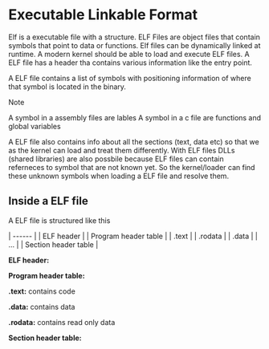 # Executable Linkable Format
Elf is a executable file with a structure. ELF Files are object files that contain symbols that point to data or functions. 
Elf files can be dynamically linked at runtime. A modern kernel should be able to load and execute ELF files. A ELF file has a header tha contains various information like the entry point.


A ELF file contains a list of symbols with positioning information of where that symbol is located in the binary. 
>[!NOTE]
> A symbol in a assembly files are lables
> A symbol in a c file are functions and global variables


A ELF file also contains info about all the sections (text, data etc) so that we as the kernel can load and treat them differently.
With ELF files DLLs (shared libraries) are also possbile because ELF files can contain referneces to symbol that are not known yet. So the kernel/loader can find these unknown symbols when loading a ELF file and resolve them.

## Inside a ELF file
A ELF file is structured like this

| ------ |
| ELF header |
| Program header table |
| .text |
| .rodata |
| .data |
| ... |
| Section header table |


**ELF header:**


**Program header table:**


**.text:** contains code


**.data:** contains data


**.rodata:** contains read only data


**Section header table:**